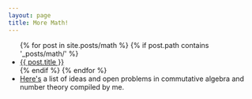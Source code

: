 ```yaml
---
layout: page
title: More Math!
---
```


<ul>
  {% for post in site.posts/math %}
    {% if post.path contains '_posts/math/' %}
      <li>
        <a href="{{ post.url}}">{{ post.title }}</a>
      </li>
    {% endif %}
  {% endfor %}
  <li><a href="https://drive.google.com/file/d/1jlY4ZPVFVQ_nPcgFVmuI1YQSW2HWSynr/view?usp=sharing">Here's</a> a list of ideas and open problems in commutative algebra and number theory compiled by me.</li>
</ul>

